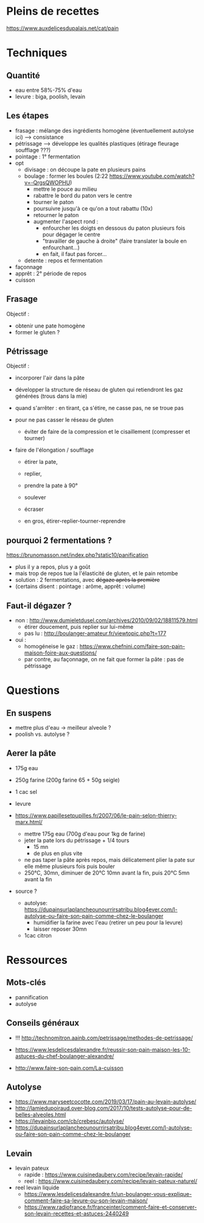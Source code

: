 # Pleins de recettes
https://www.auxdelicesdupalais.net/cat/pain



# Techniques
## Quantité
- eau entre 58%-75% d'eau
- levure : biga, poolish, levain

## Les étapes 
- frasage : mélange des ingrédients homogène (éventuellement autolyse ici) --> consistance
- pétrissage --> développe les qualités plastiques (étirage fleurage soufflage ???)
- pointage : 1° fermentation
- opt
    - divisage : on découpe la pate en plusieurs pains
    - boulage : former les boules (2:22 https://www.youtube.com/watch?v=-QrgsQWOPHU)
        - mettre le pouce au milieu
        - rabattre le bord du paton vers le centre
        - tourner le paton
        - poursuivre jusqu'à ce qu'on a tout rabattu (10x)
        - retourner le paton
        - augmenter l'aspect rond : 
            - enfourcher les doigts en dessous du paton plusieurs fois pour dégager le centre
            - "travailler de gauche à droite" (faire translater la boule en enfourchant...)
            - en fait, il faut pas forcer...
    -  detente : repos et fermentation
- façonnage
- apprêt : 2° période de repos
- cuisson

## Frasage

Objectif : 
- obtenir une pate homogène
- former le gluten ?

## Pétrissage

Objectif : 
- incorporer l'air dans la pâte
- développer la structure de réseau de gluten qui retiendront les gaz générées (trous dans la mie)

- quand s'arrêter : en tirant, ça s'étire, ne casse pas, ne se troue pas


- pour ne pas casser le réseau de gluten
    - éviter de faire de la compression et le cisaillement (compresser et tourner)

- faire de l'élongation / soufflage
    - étirer la pate, 
    - replier, 
    - prendre la pate à 90°
    - soulever
    - écraser

    - en gros, étirer-replier-tourner-reprendre





## pourquoi 2 fermentations ?
https://brunomasson.net/index.php?static10/panification

- plus il y a repos, plus y a goût
- mais trop de repos tue la l'élasticité de gluten, et le pain retombe
- solution : 2 fermentations, avec ~~dégaze après la première~~
- (certains disent : pointage : arôme, apprêt : volume)

## Faut-il dégazer ?
- non : http://www.dumieletdusel.com/archives/2010/09/02/18811579.html
    - étirer doucement, puis replier sur lui-même
    - pas lu : http://boulanger-amateur.fr/viewtopic.php?t=177
- oui :
    - homogéneise le gaz : https://www.chefnini.com/faire-son-pain-maison-foire-aux-questions/ 
    - par contre, au façonnage, on ne fait que former la pâte : pas de pétrissage


# Questions

## En suspens
- mettre plus d'eau -> meilleur alveole ?
- poolish vs. autolyse ?

## Aerer la pâte

- 175g eau
- 250g farine (200g farine 65 + 50g seigle)
- 1 cac sel
- levure

- https://www.papillesetpupilles.fr/2007/06/le-pain-selon-thierry-marx.html/
    - mettre 175g eau (700g d'eau pour 1kg de farine)
    - jeter la pate lors du pétrissage + 1/4 tours 
        - 15 mn
        - de plus en plus vite
    - ne pas taper la pâte après repos, mais délicatement plier la pate sur elle même plusieurs fois puis bouler
    - 250°C, 30mn, diminuer de 20°C 10mn avant la fin, puis 20°C 5mn avant la fin

- source ?
    - autolyse: https://dupainsurlaplancheounourrirsatribu.blog4ever.com/l-autolyse-ou-faire-son-pain-comme-chez-le-boulanger
        - humidifier la farine avec l'eau (retirer un peu pour la levure)
        - laisser reposer 30mn
    - 1cac citron 



# Ressources

## Mots-clés

- pannification
- autolyse

## Conseils généraux

- !!! http://technomitron.aainb.com/petrissage/methodes-de-petrissage/

- https://www.lesdelicesdalexandre.fr/reussir-son-pain-maison-les-10-astuces-du-chef-boulanger-alexandre/
- http://www.faire-son-pain.com/La-cuisson

## Autolyse
- https://www.maryseetcocotte.com/2019/03/17/pain-au-levain-autolyse/
- http://lamiedupoiraud.over-blog.com/2017/10/tests-autolyse-pour-de-belles-alveoles.html
- https://levainbio.com/cb/crebesc/autolyse/
- https://dupainsurlaplancheounourrirsatribu.blog4ever.com/l-autolyse-ou-faire-son-pain-comme-chez-le-boulanger

## Levain
- levain pateux 
    - rapide : https://www.cuisinedaubery.com/recipe/levain-rapide/
    - reel : https://www.cuisinedaubery.com/recipe/levain-pateux-naturel/
- reel levain liquide
    - https://www.lesdelicesdalexandre.fr/un-boulanger-vous-explique-comment-faire-sa-levure-ou-son-levain-maison/
    - https://www.radiofrance.fr/franceinter/comment-faire-et-conserver-son-levain-recettes-et-astuces-2440249

